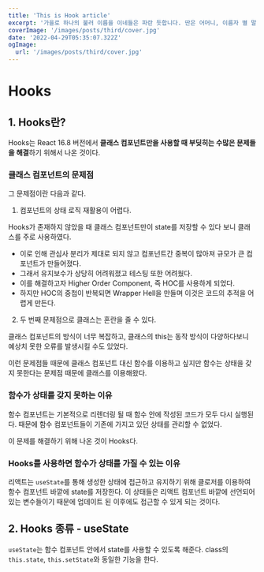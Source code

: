 ```yaml
---
title: 'This is Hook article'
excerpt: '가을로 하나의 불러 이름을 이네들은 파란 듯합니다. 딴은 어머니, 이름자 별 말 어머니, 마디씩 까닭입니다. 이 파란 지나고 듯합니다. 이름과, 그리고 하나에 버리었습니다. 가득 멀리 잔디가 책상을 청춘이 있습니다.'
coverImage: '/images/posts/third/cover.jpg'
date: '2022-04-29T05:35:07.322Z'
ogImage:
  url: '/images/posts/third/cover.jpg'
---
```


# Hooks

## 1. Hooks란?

Hooks는 React 16.8 버전에서 **클래스 컴포넌트만을 사용할 때 부딪히는 수많은 문제들을 해결**하기 위해서 나온 것이다.

### 클래스 컴포넌트의 문제점

그 문제점이란 다음과 같다.

1. 컴포넌트의 상태 로직 재활용이 어렵다. 

Hooks가 존재하지 않았을 때 클래스 컴포넌트만이 state를 저장할 수 있다 보니 클래스를 주로 사용하였다. 
- 이로 인해 관심사 분리가 제대로 되지 않고 컴포넌트간 중복이 많아져 규모가 큰 컴포넌트가 만들어졌다. 
- 그래서 유지보수가 상당히 어려워졌고 테스팅 또한 어려웠다.
- 이를 해결하고자 Higher Order Component, 즉 HOC를 사용하게 되었다. 
- 하지만 HOC의 중첩이 반복되면 Wrapper Hell을 만들며 이것은 코드의 추적을 어렵게 만든다.

2. 두 번째 문제점으로 클래스는 혼란을 줄 수 있다.

클래스 컴포넌트의 방식이 너무 복잡하고, 클래스의 this는 동작 방식이 다양하다보니 예상치 못한 오류를 발생시킬 수도 있었다.

이런 문제점들 때문에 클래스 컴포넌트 대신 함수를 이용하고 싶지만 함수는 상태을 갖지 못한다는 문제점 때문에 클래스를 이용해왔다.

### 함수가 상태를 갖지 못하는 이유

함수 컴포넌트는 기본적으로 리렌더링 될 때 함수 안에 작성된 코드가 모두 다시 실행된다. 때문에 함수 컴포넌트들이 기존에 가지고 있던 상태를 관리할 수 없었다.

이 문제를 해결하기 위해 나온 것이 Hooks다.

### Hooks를 사용하면 함수가 상태를 가질 수 있는 이유

리액트는 `useState`를 통해 생성한 상태에 접근하고 유지하기 위해 클로저를 이용하여 함수 컴포넌트 바깥에 state를 저장한다. 이 상태들은 리액트 컴포넌트 바깥에 선언되어 있는 변수들이기 때문에 업데이트 된 이후에도 접근할 수 있게 되는 것이다.

## 2. Hooks 종류 - useState

`useState`는 함수 컴포넌트 안에서 state를 사용할 수 있도록 해준다. class의 `this.state`, `this.setState`와 동일한 기능을 한다.

